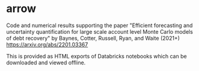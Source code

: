 # arrow

Code and numerical results supporting the paper "Efficient forecasting and uncertainty quantification for large scale
  account level Monte Carlo models of debt recovery" by Baynes, Cotter, Russell, Ryan, and Waite (2021+) https://arxiv.org/abs/2201.03367
  
This is provided as HTML exports of Databricks notebooks which can be downloaded and viewed offline.
